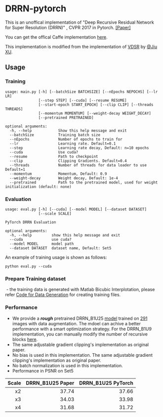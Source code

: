 # DRRN-pytorch
This is an unoffical implementation of "Deep Recursive Residual Network for Super Resolution (DRRN)" , CVPR 2017 in Pytorch. [[Paper]](http://cvlab.cse.msu.edu/pdfs/Tai_Yang_Liu_CVPR2017.pdf) 

You can get the offical Caffe implementation [here](https://github.com/tyshiwo/DRRN_CVPR17).

This implementation is modified from the implementation of [VDSR](https://cv.snu.ac.kr/research/VDSR/) by [@Jiu XU](https://github.com/twtygqyy/pytorch-vdsr).

## Usage
### Training
```
usage: main.py [-h] [--batchSize BATCHSIZE] [--nEpochs NEPOCHS] [--lr LR]
               [--step STEP] [--cuda] [--resume RESUME]
               [--start-epoch START_EPOCH] [--clip CLIP] [--threads THREADS]
               [--momentum MOMENTUM] [--weight-decay WEIGHT_DECAY]
               [--pretrained PRETRAINED]
               
optional arguments:
  -h, --help            Show this help message and exit
  --batchSize           Training batch size
  --nEpochs             Number of epochs to train for
  --lr                  Learning rate. Default=0.1
  --step                Learning rate decay, Default: n=10 epochs
  --cuda                Use cuda?
  --resume              Path to checkpoint
  --clip                Clipping Gradients. Default=0.4
  --threads             Number of threads for data loader to use Default=1
  --momentum            Momentum, Default: 0.9
  --weight-decay        Weight decay, Default: 1e-4
  --pretrained          Path to the pretrained model, used for weight initialization (default: none)
```

### Evaluation
```
usage: eval.py [-h] [--cuda] [--model MODEL] [--dataset DATASET]
               [--scale SCALE]

PyTorch DRRN Evaluation

optional arguments:
  -h, --help         show this help message and exit
  --cuda             use cuda?
  --model MODEL      model path
  --dataset DATASET  dataset name, Default: Set5
```
An example of training usage is shown as follows:
```
python eval.py --cuda
```

### Prepare Training dataset
  - the training data is generated with Matlab Bicubic Interplotation, please refer [Code for Data Generation](/data/generate_trainingset_x234.m) for creating training files.
  
### Performance
  - We provide a ***rough*** pretrained DRRN_B1U25 [model](/model) trained on [291](/data/Train_291) images with data augmentation. The mdoel can achive a better performance with a smart optimization strategy. For the DRRN_B1U9 implementation, you can manually modify the number of recursive blocks [here](/drrn.py#L26:18).
  - The same adjustable gradient clipping's implementation as original paper.
  - No bias is used in this implementation. The same adjustable gradient clipping's implementation as original paper.
  - No batch normalization is used in this implementation.
  - Performance in PSNR on Set5 
  
| Scale   | DRRN_B1U25 Paper | DRRN_B1U25 PyTorch|
| -------:| ----------------:| -----------------:|
| x2      | 37.74            | 37.66             |
| x3      | 34.03            | 33.98             |
| x4      | 31.68            | 31.72             |

